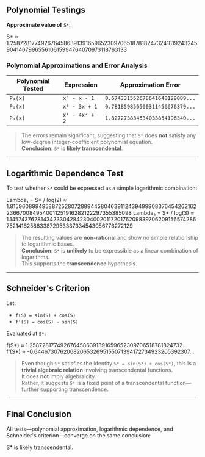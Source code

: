 ## Polynomial Testings

**Approximate value of** `S*`:

S* ≈ 1.258728177492676458639139165965230970651878182473241819243245904146799655610615994764070973118763133

### Polynomial Approximations and Error Analysis

| Polynomial Tested           | Expression               | Approximation Error |
|----------------------------|--------------------------|----------------------|
| `P₁(x)`                    | `x² - x - 1`             | `0.674331552678641648129089...` |
| `P₂(x)`                    | `x³ - 3x + 1`            | `0.781859856500311456676379...` |
| `P₃(x)`                    | `x⁴ - 4x² + 2`           | `1.827273834534033854196340...` |

> The errors remain significant, suggesting that `S*` does **not** satisfy any low-degree integer-coefficient polynomial equation.  
> **Conclusion**: `S*` is **likely transcendental**.

---

## Logarithmic Dependence Test

To test whether `S*` could be expressed as a simple logarithmic combination:

Lambda₁ = S* / log(2) ≈ 1.81596089949588725280728894458046391124394999083764542621622366700849540011251916282122297355385098
Lambda₂ = S* / log(3) ≈ 1.145743762814342330428423040020117201762098397062091565742867521416258833872953337334543056776272129

> The resulting values are **non-rational** and show no simple relationship to logarithmic bases.  
> **Conclusion**: `S*` is **unlikely** to be expressible as a linear combination of logarithms.  
> This supports the **transcendence** hypothesis.

---

## Schneider's Criterion

Let:

- `f(S) = sin(S) + cos(S)`
- `f'(S) = cos(S) - sin(S)`

Evaluated at `S*`:

f(S*)  ≈ 1.2587281774926764586391391659652309706518781824732…
f’(S*) ≈ -0.6446730762068206532695155071394172734923205392307…

> Even though `S*` satisfies the identity `S* = sin(S*) + cos(S*)`, this is a **trivial algebraic relation** involving transcendental functions.  
> It does **not** imply algebraicity.  
> Rather, it suggests `S*` is a fixed point of a transcendental function—further supporting transcendence.

---

## Final Conclusion

All tests—polynomial approximation, logarithmic dependence, and Schneider's criterion—converge on the same conclusion:

S* is likely transcendental.

